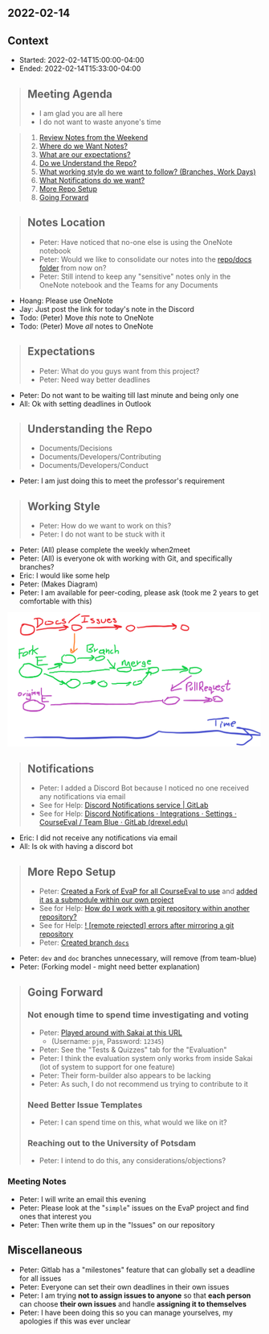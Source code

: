 
## 2022-02-14

## Context
- Started: 2022-02-14T15:00:00-04:00
- Ended: 2022-02-14T15:33:00-04:00

> ## Meeting Agenda
> - I am glad you are all here
> - I do not want to waste anyone's time

> 1. [Review Notes from the Weekend](2022-02-12.md)
> 2. [Where do we Want Notes?](#notes-location)
> 3. [What are our expectations?](#expectations)
> 4. [Do we Understand the Repo?](#understanding-the-repo)
> 5. [What working style do we want to follow? (Branches, Work Days)](#working-style)
> 6. [What Notifications do we want?](#notifications)
> 7. [More Repo Setup](#more-repo-setup)
> 8. [Going Forward](#going-forward)

> ## Notes Location
> - Peter: Have noticed that no-one else is using the OneNote notebook
> - Peter: Would we like to consolidate our notes into the [repo/docs folder](https://gitlab.cci.drexel.edu/courseeval/team-blue/-/tree/main/documents) from now on?
> - Peter: Still intend to keep any "sensitive" notes only in the OneNote notebook and the Teams for any Documents

- Hoang: Please use OneNote
- Jay: Just post the link for today's note in the Discord
- Todo: (Peter) Move *this* note to OneNote
- Todo: (Peter) Move *all* notes to OneNote

> ## Expectations
> - Peter: What do you guys want from this project?
> - Peter: Need way better deadlines

- Peter: Do not want to be waiting till last minute and being only one
- All: Ok with setting deadlines in Outlook

> ## Understanding the Repo
> - Documents/Decisions
> - Documents/Developers/Contributing
> - Documents/Developers/Conduct

- Peter: I am just doing this to meet the professor's requirement

> ## Working Style
> - Peter: How do we want to work on this?
> - Peter: I do not want to be stuck with it

- Peter: (All) please complete the weekly when2meet
- Peter: (All) is everyone ok with working with Git, and specifically branches?
- Eric: I would like some help
- Peter: (Makes Diagram)
- Peter: I am available for peer-coding, please ask (took me 2 years to get comfortable with this)

![](../resources/2022-02-14.git-workflow.png)

> ## Notifications
> - Peter: I added a Discord Bot because I noticed no one received any notifications via email
> - See for Help: [Discord Notifications service | GitLab](https://docs.gitlab.com/ee/user/project/integrations/discord_notifications.html)
> - See for Help: [Discord Notifications · Integrations · Settings · CourseEval / Team Blue · GitLab (drexel.edu)](https://gitlab.cci.drexel.edu/courseeval/team-blue/-/integrations/discord/edit)

- Eric: I did not receive any notifications via email
- All: Is ok with having a discord bot

> ## More Repo Setup
> - Peter: [Created a Fork of EvaP for all CourseEval to use](https://gitlab.cci.drexel.edu/courseeval/EvaP) and [added it as a submodule within our own project](https://gitlab.cci.drexel.edu/courseeval/team-blue/-/commit/0e38f3133f56813beb9c62f9a05340d3f1de9309)
> - See for Help: [How do I work with a git repository within another repository?](https://stackoverflow.com/questions/1811730/how-do-i-work-with-a-git-repository-within-another-repository)
> - See for Help: [! [remote rejected] errors after mirroring a git repository](https://stackoverflow.com/questions/34265266/remote-rejected-errors-after-mirroring-a-git-repository)
> - Peter: [Created branch `docs`]()

- Peter: `dev` and `doc` branches unnecessary, will remove (from team-blue)
- Peter: (Forking model - might need better explanation)

> ## Going Forward
> 
> ### Not enough time to spend time investigating and voting
> - Peter: [Played around with Sakai at this URL](https://experimental.nightly.sakaiproject.org/portal/site/99949356-ae19-41c3-9bf8-67a704c47e44/tool/f123b3d2-d816-4531-97db-094e629767e9/add)
>   - (Username: `pjm`, Password: `12345`)
> - Peter: See the "Tests & Quizzes" tab for the "Evaluation"
> - Peter: I think the evaluation system only works from inside Sakai (lot of system to support for one feature)
> - Peter: Their form-builder also appears to be lacking
> - Peter: As such, I do not recommend us trying to contribute to it
> 
> ### Need Better Issue Templates
> - Peter: I can spend time on this, what would we like on it?
> 
> ### Reaching out to the University of Potsdam
> - Peter: I intend to do this, any considerations/objections?

### Meeting Notes
- Peter: I will write an email this evening
- Peter: Please look at the "`simple`" issues on the EvaP project and find ones that interest you
- Peter: Then write them up in the "Issues" on our repository

## Miscellaneous
- Peter: Gitlab has a "milestones" feature that can globally set a deadline for all issues
- Peter: Everyone can set their own deadlines in their own issues
- Peter: I am trying **not to assign issues to anyone** so that **each person** can choose **their own issues** and handle **assigning it to themselves**
- Peter: I have been doing this so you can manage yourselves, my apologies if this was ever unclear
